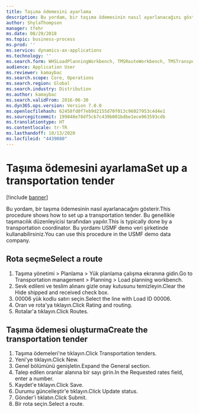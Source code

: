 ```yaml
---
title: Taşıma ödemesini ayarlama
description: Bu yordam, bir taşıma ödemesinin nasıl ayarlanacağını gösterir.
author: ShylaThompson
manager: tfehr
ms.date: 08/29/2018
ms.topic: business-process
ms.prod: ''
ms.service: dynamics-ax-applications
ms.technology: ''
ms.search.form: WHSLoadPlanningWorkbench, TMSRouteWorkbench, TMSTransportationTender
audience: Application User
ms.reviewer: kamaybac
ms.search.scope: Core, Operations
ms.search.region: Global
ms.search.industry: Distribution
ms.author: kamaybac
ms.search.validFrom: 2016-06-30
ms.dyn365.ops.version: Version 7.0.0
ms.openlocfilehash: 62458fd0f7eb9d2155d70f013c96027953c4d4e1
ms.sourcegitcommit: 199848e78df5cb7c439b001bdbe1ece963593cdb
ms.translationtype: HT
ms.contentlocale: tr-TR
ms.lasthandoff: 10/13/2020
ms.locfileid: "4439080"
---
```

# <a name="set-up-a-transportation-tender"></a><span data-ttu-id="9508a-103">Taşıma ödemesini ayarlama</span><span class="sxs-lookup"><span data-stu-id="9508a-103">Set up a transportation tender</span></span>

[!include [banner](../../includes/banner.md)]

<span data-ttu-id="9508a-104">Bu yordam, bir taşıma ödemesinin nasıl ayarlanacağını gösterir.</span><span class="sxs-lookup"><span data-stu-id="9508a-104">This procedure shows how to set up a transportation tender.</span></span> <span data-ttu-id="9508a-105">Bu genellikle taşımacılık düzenleyicisi tarafından yapılır.</span><span class="sxs-lookup"><span data-stu-id="9508a-105">This is typically done by a transportation coordinator.</span></span> <span data-ttu-id="9508a-106">Bu yordamı USMF demo veri şirketinde kullanabilirsiniz.</span><span class="sxs-lookup"><span data-stu-id="9508a-106">You can use this procedure in the USMF demo data company.</span></span>


## <a name="select-a-route"></a><span data-ttu-id="9508a-107">Rota seçme</span><span class="sxs-lookup"><span data-stu-id="9508a-107">Select a route</span></span>
1. <span data-ttu-id="9508a-108">Taşıma yönetimi > Planlama > Yük planlama çalışma ekranına gidin.</span><span class="sxs-lookup"><span data-stu-id="9508a-108">Go to Transportation management > Planning > Load planning workbench.</span></span>
2. <span data-ttu-id="9508a-109">Sevk edileni ve teslim alınanı gizle onay kutusunu temizleyin.</span><span class="sxs-lookup"><span data-stu-id="9508a-109">Clear the Hide shipped and received check box.</span></span>
3. <span data-ttu-id="9508a-110">00006 yük kodlu satırı seçin.</span><span class="sxs-lookup"><span data-stu-id="9508a-110">Select the line with Load ID 00006.</span></span>
4. <span data-ttu-id="9508a-111">Oran ve rota'ya tıklayın.</span><span class="sxs-lookup"><span data-stu-id="9508a-111">Click Rating and routing.</span></span>
5. <span data-ttu-id="9508a-112">Rotalar'a tıklayın.</span><span class="sxs-lookup"><span data-stu-id="9508a-112">Click Routes.</span></span>

## <a name="create-the-transportation-tender"></a><span data-ttu-id="9508a-113">Taşıma ödemesi oluşturma</span><span class="sxs-lookup"><span data-stu-id="9508a-113">Create the transportation tender</span></span>
1. <span data-ttu-id="9508a-114">Taşıma ödemeleri'ne tıklayın.</span><span class="sxs-lookup"><span data-stu-id="9508a-114">Click Transportation tenders.</span></span>
2. <span data-ttu-id="9508a-115">Yeni'ye tıklayın.</span><span class="sxs-lookup"><span data-stu-id="9508a-115">Click New.</span></span>
3. <span data-ttu-id="9508a-116">Genel bölümünü genişletin.</span><span class="sxs-lookup"><span data-stu-id="9508a-116">Expand the General section.</span></span>
4. <span data-ttu-id="9508a-117">Talep edilen oranlar alanına bir sayı girin.</span><span class="sxs-lookup"><span data-stu-id="9508a-117">In the Requested rates field, enter a number.</span></span>
5. <span data-ttu-id="9508a-118">Kaydet'e tıklayın.</span><span class="sxs-lookup"><span data-stu-id="9508a-118">Click Save.</span></span>
6. <span data-ttu-id="9508a-119">Durumu güncelleştir'e tıklayın.</span><span class="sxs-lookup"><span data-stu-id="9508a-119">Click Update status.</span></span>
7. <span data-ttu-id="9508a-120">Gönder'i tıklatın.</span><span class="sxs-lookup"><span data-stu-id="9508a-120">Click Submit.</span></span>
8. <span data-ttu-id="9508a-121">Bir rota seçin.</span><span class="sxs-lookup"><span data-stu-id="9508a-121">Select a route.</span></span>

